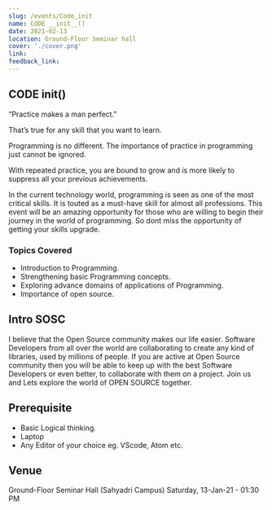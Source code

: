 ```yaml
---
slug: /events/Code_init
name: CODE __init__()
date: 2021-02-13
location: Ground-Floor Seminar hall 
cover: './cover.png'
link: 
feedback_link:
---
```

## CODE __init__()
“Practice makes a man perfect.”

That’s true for any skill that you want to learn.

Programming is no different. The importance of practice in programming just cannot be ignored.

With repeated practice, you are bound to grow and is more likely to suppress all your previous achievements.

In the current technology world, programming is seen as one of the most critical skills. It is touted as a must-have skill for almost all professions.
This event will be an amazing opportunity for those who are willing to begin their journey in the world of programming.
So dont miss the opportunity of getting your skills upgrade.

### Topics Covered
- Introduction to Programming.
- Strengthening basic Programming concepts.
- Exploring advance domains of applications of Programming.
- Importance of open source.

## Intro SOSC 
I believe that the Open Source community makes our life easier. Software Developers from all over the world are collaborating to create any kind of libraries, used by millions of people.
If you are active at Open Source community then you will be able to keep up with the best Software Developers or even better, to collaborate with them on a project.
Join us and Lets explore the world of OPEN SOURCE together.

## Prerequisite
- Basic Logical thinking.
- Laptop
- Any Editor of your choice eg. VScode, Atom etc.

## Venue
Ground-Floor Seminar Hall (Sahyadri Campus)
Saturday, 13-Jan-21 - 01:30 PM
